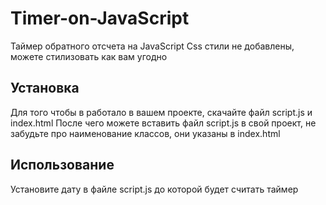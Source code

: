 # Timer-on-JavaScript
Таймер обратного отсчета на JavaScript
Css стили не добавлены, можете стилизовать как вам угодно

## Установка
Для того чтобы в работало в вашем проекте, скачайте файл script.js и index.html
После чего можете вставить файл script.js в свой проект, не забудьте про наименование классов, они указаны в index.html

## Использование
Установите дату в файле script.js до которой будет считать таймер
